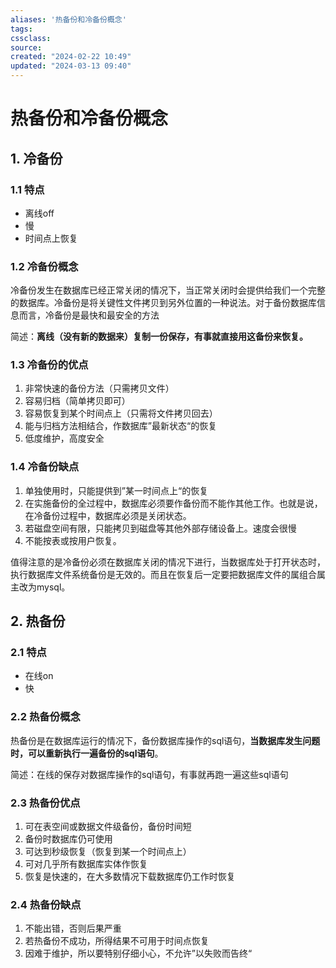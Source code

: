 ```yaml
---
aliases: '热备份和冷备份概念'
tags: 
cssclass:
source:
created: "2024-02-22 10:49"
updated: "2024-03-13 09:40"
---
```

# 热备份和冷备份概念

## 1. 冷备份

### 1.1 特点

- 离线off
- 慢
- 时间点上恢复

### 1.2 冷备份概念

冷备份发生在数据库已经正常关闭的情况下，当正常关闭时会提供给我们一个完整的数据库。冷备份是将关键性文件拷贝到另外位置的一种说法。对于备份数据库信息而言，冷备份是最快和最安全的方法

简述：**离线（没有新的数据来）复制一份保存，有事就直接用这备份来恢复。**

### 1.3 冷备份的优点

1. 非常快速的备份方法（只需拷贝文件）
2. 容易归档（简单拷贝即可）
3. 容易恢复到某个时间点上（只需将文件拷贝回去）
4. 能与归档方法相结合，作数据库”最新状态“的恢复
5. 低度维护，高度安全

### 1.4 冷备份缺点

1. 单独使用时，只能提供到”某一时间点上“的恢复
2. 在实施备份的全过程中，数据库必须要作备份而不能作其他工作。也就是说，在冷备份过程中，数据库必须是关闭状态。
3. 若磁盘空间有限，只能拷贝到磁盘等其他外部存储设备上。速度会很慢
4. 不能按表或按用户恢复。

值得注意的是冷备份必须在数据库关闭的情况下进行，当数据库处于打开状态时，执行数据库文件系统备份是无效的。而且在恢复后一定要把数据库文件的属组合属主改为mysql。

## 2. 热备份

### 2.1 特点

- 在线on
- 快

### 2.2 热备份概念

热备份是在数据库运行的情况下，备份数据库操作的sql语句，**当数据库发生问题时，可以重新执行一遍备份的sql语句**。

简述：在线的保存对数据库操作的sql语句，有事就再跑一遍这些sql语句

### 2.3 热备份优点

1. 可在表空间或数据文件级备份，备份时间短
2. 备份时数据库仍可使用
3. 可达到秒级恢复（恢复到某一个时间点上）
4. 可对几乎所有数据库实体作恢复
5. 恢复是快速的，在大多数情况下载数据库仍工作时恢复

### 2.4 热备份缺点

1. 不能出错，否则后果严重
2. 若热备份不成功，所得结果不可用于时间点恢复
3. 因难于维护，所以要特别仔细小心，不允许”以失败而告终“